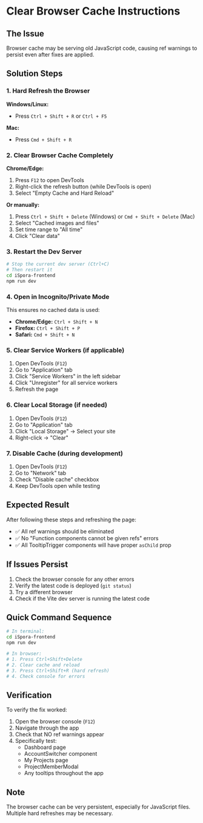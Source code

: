 # Clear Browser Cache Instructions

## The Issue
Browser cache may be serving old JavaScript code, causing ref warnings to persist even after fixes are applied.

## Solution Steps

### 1. Hard Refresh the Browser
**Windows/Linux:**
- Press `Ctrl + Shift + R` or `Ctrl + F5`

**Mac:**
- Press `Cmd + Shift + R`

### 2. Clear Browser Cache Completely
**Chrome/Edge:**
1. Press `F12` to open DevTools
2. Right-click the refresh button (while DevTools is open)
3. Select "Empty Cache and Hard Reload"

**Or manually:**
1. Press `Ctrl + Shift + Delete` (Windows) or `Cmd + Shift + Delete` (Mac)
2. Select "Cached images and files"
3. Set time range to "All time"
4. Click "Clear data"

### 3. Restart the Dev Server
```bash
# Stop the current dev server (Ctrl+C)
# Then restart it
cd iSpora-frontend
npm run dev
```

### 4. Open in Incognito/Private Mode
This ensures no cached data is used:
- **Chrome/Edge:** `Ctrl + Shift + N`
- **Firefox:** `Ctrl + Shift + P`
- **Safari:** `Cmd + Shift + N`

### 5. Clear Service Workers (if applicable)
1. Open DevTools (`F12`)
2. Go to "Application" tab
3. Click "Service Workers" in the left sidebar
4. Click "Unregister" for all service workers
5. Refresh the page

### 6. Clear Local Storage (if needed)
1. Open DevTools (`F12`)
2. Go to "Application" tab
3. Click "Local Storage" → Select your site
4. Right-click → "Clear"

### 7. Disable Cache (during development)
1. Open DevTools (`F12`)
2. Go to "Network" tab
3. Check "Disable cache" checkbox
4. Keep DevTools open while testing

## Expected Result
After following these steps and refreshing the page:
- ✅ All ref warnings should be eliminated
- ✅ No "Function components cannot be given refs" errors
- ✅ All TooltipTrigger components will have proper `asChild` prop

## If Issues Persist
1. Check the browser console for any other errors
2. Verify the latest code is deployed (`git status`)
3. Try a different browser
4. Check if the Vite dev server is running the latest code

## Quick Command Sequence
```bash
# In terminal:
cd iSpora-frontend
npm run dev

# In browser:
# 1. Press Ctrl+Shift+Delete
# 2. Clear cache and reload
# 3. Press Ctrl+Shift+R (hard refresh)
# 4. Check console for errors
```

## Verification
To verify the fix worked:
1. Open the browser console (`F12`)
2. Navigate through the app
3. Check that NO ref warnings appear
4. Specifically test:
   - Dashboard page
   - AccountSwitcher component
   - My Projects page
   - ProjectMemberModal
   - Any tooltips throughout the app

## Note
The browser cache can be very persistent, especially for JavaScript files. Multiple hard refreshes may be necessary.

